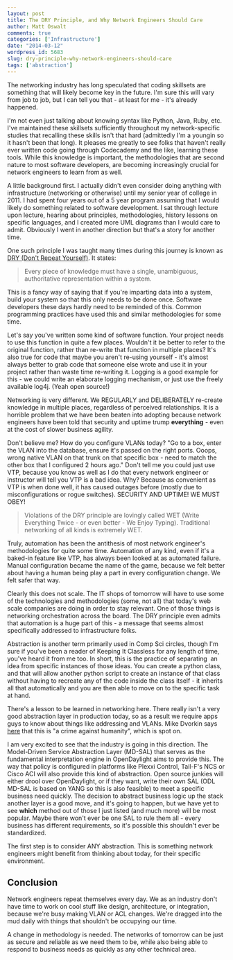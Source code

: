 ```yaml
---
layout: post
title: The DRY Principle, and Why Network Engineers Should Care
author: Matt Oswalt
comments: true
categories: ['Infrastructure']
date: "2014-03-12"
wordpress_id: 5683
slug: dry-principle-why-network-engineers-should-care
tags: ['abstraction']
---
```



The networking industry has long speculated that coding skillsets are something that will likely become key in the future. I'm sure this will vary from job to job, but I can tell you that - at least for me - it's already happened.

I'm not even just talking about knowing syntax like Python, Java, Ruby, etc. I've maintained these skillsets sufficiently throughout my network-specific studies that recalling these skills isn't that hard (admittedly I'm a youngin so it hasn't been that long). It pleases me greatly to see folks that haven't really ever written code going through Codecademy and the like, learning these tools. While this knowledge is important, the methodologies that are second nature to most software developers, are becoming increasingly crucial for network engineers to learn from as well.

A little background first. I actually didn't even consider doing anything with infrastructure (networking or otherwise) until my senior year of college in 2011. I had spent four years out of a 5 year program assuming that I would likely do something related to software development. I sat through lecture upon lecture, hearing about principles, methodologies, history lessons on specific languages, and I created more UML diagrams than I would care to admit. Obviously I went in another direction but that's a story for another time.

One such principle I was taught many times during this journey is known as [DRY (Don't Repeat Yourself)](http://c2.com/cgi/wiki?DontRepeatYourself). It states:

> Every piece of knowledge must have a single, unambiguous, authoritative representation within a system.

This is a fancy way of saying that if you're imparting data into a system, build your system so that this only needs to be done once. Software developers these days hardly need to be reminded of this. Common programming practices have used this and similar methodologies for some time.

Let's say you've written some kind of software function. Your project needs to use this function in quite a few places. Wouldn't it be better to refer to the original function, rather than re-write that function in multiple places? It's also true for code that maybe you aren't re-using yourself - it's almost always better to grab code that someone else wrote and use it in your project rather than waste time re-writing it. Logging is a good example for this - we could write an elaborate logging mechanism, or just use the freely available log4j. (Yeah open source!)

Networking is very different. We REGULARLY and DELIBERATELY re-create knowledge in multiple places, regardless of perceived relationships. It is a horrible problem that we have been beaten into adopting because network engineers have been told that security and uptime trump **everything** - even at the cost of slower business agility.

Don't believe me? How do you configure VLANs today? "Go to a box, enter the VLAN into the database, ensure it's passed on the right ports. Ooops, wrong native VLAN on that trunk on that specific box - need to match the other box that I configured 2 hours ago." Don't tell me you could just use VTP, because you know as well as I do that every network engineer or instructor will tell you VTP is a bad idea. Why? Because as convenient as VTP is when done well, it has caused outages before (mostly due to misconfigurations or rogue switches). SECURITY AND UPTIME! WE MUST OBEY!

> Violations of the DRY principle are lovingly called WET (Write Everything Twice - or even better - We Enjoy Typing). Traditional networking of all kinds is extremely WET.

Truly, automation has been the antithesis of most network engineer's methodologies for quite some time. Automation of any kind, even if it's a baked-in feature like VTP, has always been looked at as automated failure. Manual configuration became the name of the game, because we felt better about having a human being play a part in every configuration change. We felt safer that way.

Clearly this does not scale. The IT shops of tomorrow will have to use some of the technologies and methodologies (some, not all) that today's web scale companies are doing in order to stay relevant. One of those things is networking orchestration across the board. The DRY principle even admits that automation is a huge part of this - a message that seems almost specifically addressed to infrastructure folks.

Abstraction is another term primarily used in Comp Sci circles, though I'm sure if you've been a reader of Keeping It Classless for any length of time, you've heard it from me too. In short, this is the practice of separating  an idea from specific instances of those ideas. You can create a python class, and that will allow another python script to create an instance of that class without having to recreate any of the code inside the class itself - it inherits all that automatically and you are then able to move on to the specific task at hand.

There's a lesson to be learned in networking here. There really isn't a very good abstraction layer in production today, so as a result we require apps guys to know about things like addressing and VLANs. Mike Dvorkin says [here](https://www.youtube.com/watch?v=lxxxWiyZgSg) that this is "a crime against humanity", which is spot on.

I am very excited to see that the industry is going in this direction. The Model-Driven Service Abstraction Layer (MD-SAL) that serves as the fundamental interpretation engine in OpenDaylight aims to provide this. The way that policy is configured in platforms like Plexxi Control, Tail-F's NCS or Cisco ACI will also provide this kind of abstraction. Open source junkies will either drool over OpenDaylight, or if they want, write their own SAL (ODL MD-SAL is based on YANG so this is also feasible) to meet a specific business need quickly. The decision to abstract business logic up the stack another layer is a good move, and it's going to happen, but we have yet to see **which** method out of those I just listed (and much more) will be most popular. Maybe there won't ever be one SAL to rule them all - every business has different requirements, so it's possible this shouldn't ever be standardized.

The first step is to consider ANY abstraction. This is something network engineers might benefit from thinking about today, for their specific environment.

## Conclusion

Network engineers repeat themselves every day. We as an industry don't have time to work on cool stuff like design, architecture, or integration, because we're busy making VLAN or ACL changes. We're dragged into the mud daily with things that shouldn't be occupying our time.

A change in methodology is needed. The networks of tomorrow can be just as secure and reliable as we need them to be, while also being able to respond to business needs as quickly as any other technical area.
